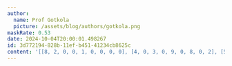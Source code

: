```yaml
---
author:
  name: Prof Gotkola
  picture: /assets/blog/authors/gotkola.png
maskRate: 0.53
date: 2024-10-04T20:00:01.498267
id: 3d772194-828b-11ef-b451-41234cb8625c
content: '[[8, 2, 0, 0, 1, 0, 0, 0, 0], [4, 0, 3, 0, 9, 0, 8, 0, 2], [5, 9, 0, 4, 2, 8, 3, 0, 0], [0, 3, 5, 0, 0, 4, 0, 0, 6], [0, 0, 8, 0, 6, 2, 7, 0, 5], [7, 1, 0, 0, 0, 3, 0, 2, 0], [6, 8, 2, 0, 4, 1, 0, 7, 3], [0, 7, 0, 0, 8, 9, 2, 0, 0], [0, 0, 0, 2, 0, 0, 0, 0, 0]]'
---
```

